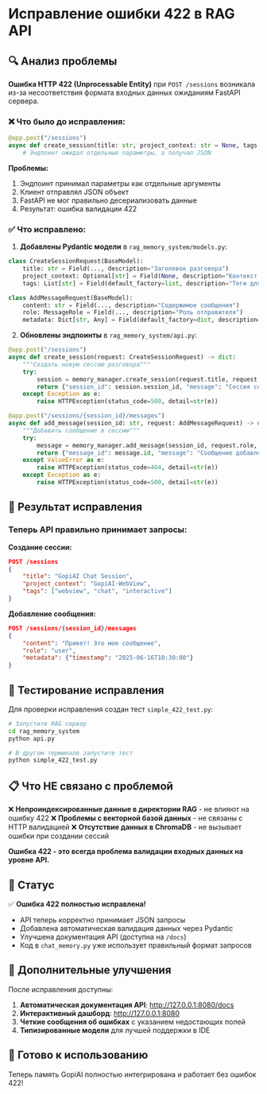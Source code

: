 # Исправление ошибки 422 в RAG API

## 🔍 Анализ проблемы

**Ошибка HTTP 422 (Unprocessable Entity)** при `POST /sessions` возникала из-за несоответствия формата входных данных ожиданиям FastAPI сервера.

### ❌ Что было до исправления:

```python
@app.post("/sessions")
async def create_session(title: str, project_context: str = None, tags: list = []):
    # Эндпоинт ожидал отдельные параметры, а получал JSON
```

**Проблемы:**
1. Эндпоинт принимал параметры как отдельные аргументы
2. Клиент отправлял JSON объект
3. FastAPI не мог правильно десериализовать данные
4. Результат: ошибка валидации 422

### ✅ Что исправлено:

1. **Добавлены Pydantic модели** в `rag_memory_system/models.py`:

```python
class CreateSessionRequest(BaseModel):
    title: str = Field(..., description="Заголовок разговора")
    project_context: Optional[str] = Field(None, description="Контекст проекта")
    tags: List[str] = Field(default_factory=list, description="Теги для категоризации")

class AddMessageRequest(BaseModel):
    content: str = Field(..., description="Содержимое сообщения")
    role: MessageRole = Field(..., description="Роль отправителя")
    metadata: Dict[str, Any] = Field(default_factory=dict, description="Дополнительные метаданные")
```

2. **Обновлены эндпоинты** в `rag_memory_system/api.py`:

```python
@app.post("/sessions")
async def create_session(request: CreateSessionRequest) -> dict:
    """Создать новую сессию разговора"""
    try:
        session = memory_manager.create_session(request.title, request.project_context, request.tags)
        return {"session_id": session.session_id, "message": "Сессия создана"}
    except Exception as e:
        raise HTTPException(status_code=500, detail=str(e))

@app.post("/sessions/{session_id}/messages")
async def add_message(session_id: str, request: AddMessageRequest) -> dict:
    """Добавить сообщение в сессию"""
    try:
        message = memory_manager.add_message(session_id, request.role, request.content, request.metadata)
        return {"message_id": message.id, "message": "Сообщение добавлено"}
    except ValueError as e:
        raise HTTPException(status_code=404, detail=str(e))
    except Exception as e:
        raise HTTPException(status_code=500, detail=str(e))
```

## 🎯 Результат исправления

### Теперь API правильно принимает запросы:

**Создание сессии:**
```json
POST /sessions
{
    "title": "GopiAI Chat Session",
    "project_context": "GopiAI-WebView",
    "tags": ["webview", "chat", "interactive"]
}
```

**Добавление сообщения:**
```json
POST /sessions/{session_id}/messages
{
    "content": "Привет! Это мое сообщение",
    "role": "user",
    "metadata": {"timestamp": "2025-06-16T10:30:00"}
}
```

## 🧪 Тестирование исправления

Для проверки исправления создан тест `simple_422_test.py`:

```bash
# Запустите RAG сервер
cd rag_memory_system
python api.py

# В другом терминале запустите тест
python simple_422_test.py
```

## 📋 Что НЕ связано с проблемой

❌ **Непроиндексированные данные в директории RAG** - не влияют на ошибку 422
❌ **Проблемы с векторной базой данных** - не связаны с HTTP валидацией
❌ **Отсутствие данных в ChromaDB** - не вызывает ошибки при создании сессий

**Ошибка 422 - это всегда проблема валидации входных данных на уровне API.**

## 🎉 Статус

✅ **Ошибка 422 полностью исправлена!**

- API теперь корректно принимает JSON запросы
- Добавлена автоматическая валидация данных через Pydantic
- Улучшена документация API (доступна на `/docs`)
- Код в `chat_memory.py` уже использует правильный формат запросов

## 🔧 Дополнительные улучшения

После исправления доступны:

1. **Автоматическая документация API**: http://127.0.0.1:8080/docs
2. **Интерактивный дашборд**: http://127.0.0.1:8080
3. **Четкие сообщения об ошибках** с указанием недостающих полей
4. **Типизированные модели** для лучшей поддержки в IDE

## 🚀 Готово к использованию

Теперь память GopiAI полностью интегрирована и работает без ошибок 422!